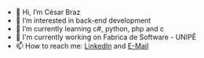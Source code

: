 - 👋 Hi, I’m César Braz
- 👀 I’m interested in back-end development
- 🌱 I’m currently learning c#, python, php and c
- 🚀  I'm currently working on Fabrica de Software - UNIPÊ
- 📫 How to reach me: [LinkedIn](https://www.linkedin.com/in/cesardsbraz) and [E-Mail](mailto:cesardsbraz@gmail.com)

<!---
CesarBraz7/CesarBraz7 is a ✨ special ✨ repository because its `README.md` (this file) appears on your GitHub profile.
You can click the Preview link to take a look at your changes.
--->
